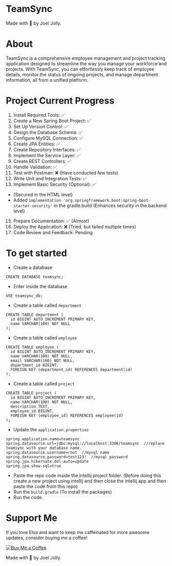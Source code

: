 # TeamSync
Made with 💖 by Joel Jolly.

# About
TeamSync is a comprehensive employee management and project tracking application designed to streamline the way you manage your workforce and projects. With TeamSync, you can effortlessly keep track of employee details, monitor the status of ongoing projects, and manage department information, all from a unified platform.

# Project Current Progress
1. Install Required Tools: ✅ 
2. Create a New Spring Boot Project: ✅ 
3. Set Up Version Control: ✅ 
4. Design the Database Schema: ✅ 
5. Configure MySQL Connection: ✅ 
6. Create JPA Entities: ✅ 
7. Create Repository Interfaces: ✅ 
8. Implement the Service Layer: ✅ 
9. Create REST Controllers: ✅ 
10. Handle Validation: ✅ 
11. Test with Postman: ❌ (Have conducted few tests)
12. Write Unit and Integration Tests: ✅ 
13. Implement Basic Security (Optional): ✅
  * (Secured in the HTML level)
  * Added `implementation 'org.springframework.boot:spring-boot-starter-security'` in the gradle.build (Enhances security in the backend level)
15. Prepare Documentation: ✅ (Almost)
16. Deploy the Application: ❌ (Tried, but failed multiple times)
17. Code Review and Feedback: Pending

# To get started
* Create a database
```
CREATE DATABASE teamsync;
```
* Enter inside the database
```
USE teamsync_db;
```

* Create a table called `department`

```
CREATE TABLE department (
  id BIGINT AUTO_INCREMENT PRIMARY KEY,
  name VARCHAR(100) NOT NULL
);
```

* Create a table called `employee`
```
CREATE TABLE employee (
  id BIGINT AUTO_INCREMENT PRIMARY KEY,
  name VARCHAR(100) NOT NULL,
  email VARCHAR(100) NOT NULL,
  department_id BIGINT,
  FOREIGN KEY (department_id) REFERENCES department(id)
);
```
* Create a table called `project`
```
CREATE TABLE project (
  id BIGINT AUTO_INCREMENT PRIMARY KEY,
  name VARCHAR(100) NOT NULL,
  description TEXT,
  employee_id BIGINT,
  FOREIGN KEY (employee_id) REFERENCES employee(id)
);
```
* Update the `application.properties`
```
spring.application.name=teamsync
spring.datasource.url=jdbc:mysql://localhost:3306/teamsync  //replace teamsync with your database name.
spring.datasource.username=root  //mysql name
spring.datasource.password=test123!  //mysql password
spring.jpa.hibernate.ddl-auto=update
spring.jpa.show-sql=true
```
* Paste the repo code inside the intellij project folder. (Before doing this create a new project using intellij and then close the intellij app and then paste the code from this repo)
* Run the `build.gradle` (To install the packages)
* Run the code.

# Support Me
If you love Elsa and want to keep me caffeinated for more awesome updates, consider buying me a coffee!

[![Buy Me a Coffee](https://img.shields.io/badge/Buy%20Me%20a%20Coffee-Donate-orange?style=for-the-badge&logo=buy-me-a-coffee)](https://www.buymeacoffee.com/withinjoel)

Made with 💖 by Joel Jolly.
